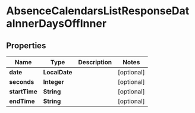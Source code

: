 

# AbsenceCalendarsListResponseDataInnerDaysOffInner


## Properties

| Name | Type | Description | Notes |
|------------ | ------------- | ------------- | -------------|
|**date** | **LocalDate** |  |  [optional] |
|**seconds** | **Integer** |  |  [optional] |
|**startTime** | **String** |  |  [optional] |
|**endTime** | **String** |  |  [optional] |



